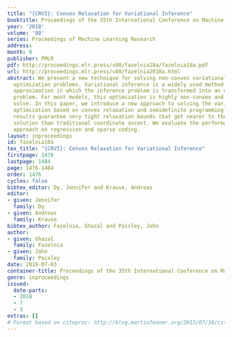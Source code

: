 ```yaml
---
title: "{CRVI}: Convex Relaxation for Variational Inference"
booktitle: Proceedings of the 35th International Conference on Machine Learning
year: '2018'
volume: '80'
series: Proceedings of Machine Learning Research
address: 
month: 0
publisher: PMLR
pdf: http://proceedings.mlr.press/v80/fazelnia18a/fazelnia18a.pdf
url: http://proceedings.mlr.press/v80/fazelnia2018a.html
abstract: We present a new technique for solving non-convex variational inference
  optimization problems. Variational inference is a widely used method for posterior
  approximation in which the inference problem is transformed into an optimization
  problem. For most models, this optimization is highly non-convex and so hard to
  solve. In this paper, we introduce a new approach to solving the variational inference
  optimization based on convex relaxation and semidefinite programming. Our theoretical
  results guarantee very tight relaxation bounds that get nearer to the global optimal
  solution than traditional coordinate ascent. We evaluate the performance of our
  approach on regression and sparse coding.
layout: inproceedings
id: fazelnia18a
tex_title: "{CRVI}: Convex Relaxation for Variational Inference"
firstpage: 1476
lastpage: 1484
page: 1476-1484
order: 1476
cycles: false
bibtex_editor: Dy, Jennifer and Krause, Andreas
editor:
- given: Jennifer
  family: Dy
- given: Andreas
  family: Krause
bibtex_author: Fazelnia, Ghazal and Paisley, John
author:
- given: Ghazal
  family: Fazelnia
- given: John
  family: Paisley
date: 2018-07-03
container-title: Proceedings of the 35th International Conference on Machine Learning
genre: inproceedings
issued:
  date-parts:
  - 2018
  - 7
  - 3
extras: []
# Format based on citeproc: http://blog.martinfenner.org/2013/07/30/citeproc-yaml-for-bibliographies/
---
```

